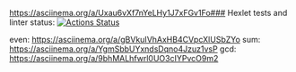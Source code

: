  https://asciinema.org/a/Uxau6vXf7nYeLHy1J7xFGv1Fo### Hexlet tests and linter status:
[![Actions Status](https://github.com/MaverickTery/python-project-49/actions/workflows/hexlet-check.yml/badge.svg)](https://github.com/MaverickTery/python-project-49/actions)

even: https://asciinema.org/a/gBVkuIVhAxHB4CVpcXlUSbZYo
sum:  https://asciinema.org/a/YgmSbbUYxndsDqno4Jzuz1vsP
gcd:  https://asciinema.org/a/9bhMALhfwrl0UO3cIYPvcO9m2
